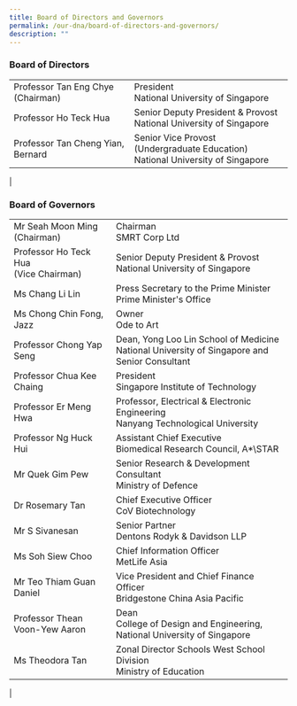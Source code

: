 ```yaml
---
title: Board of Directors and Governors
permalink: /our-dna/board-of-directors-and-governors/
description: ""
---
```

### **Board of Directors**

|  |  |
|---|---|
| Professor Tan Eng Chye (Chairman) | President<br>National University of Singapore |
| Professor Ho Teck Hua | Senior Deputy President & Provost<br>National University of Singapore |
|  Professor Tan Cheng Yian, Bernard | Senior Vice Provost (Undergraduate Education)<br>National University of Singapore |
|

### **Board of Governors**

|  |  |
|---|---|
| Mr Seah Moon Ming<br> (Chairman) | Chairman<br>SMRT Corp Ltd |
| Professor Ho Teck Hua<br> (Vice Chairman) | Senior Deputy President & Provost<br>National University of Singapore |
| Ms Chang Li Lin | Press Secretary to the Prime Minister<br>Prime Minister's Office |
| Ms Chong Chin Fong, Jazz | Owner<br>Ode to Art |
| Professor Chong Yap Seng | Dean, Yong Loo Lin School of Medicine<br>National University of Singapore and Senior Consultant |
| Professor Chua Kee Chaing | President<br>Singapore Institute of Technology |
| Professor Er Meng Hwa | Professor, Electrical & Electronic Engineering<br>Nanyang Technological University |
| Professor Ng Huck Hui | Assistant Chief Executive<br>Biomedical Research Council, A*\STAR |
| Mr Quek Gim Pew | Senior Research & Development Consultant<br>Ministry of Defence |
| Dr Rosemary Tan | Chief Executive Officer<br>CoV Biotechnology |
| Mr S Sivanesan | Senior Partner<br>Dentons Rodyk & Davidson LLP |
| Ms Soh Siew Choo | Chief Information Officer<br>MetLife Asia |
| Mr Teo Thiam Guan Daniel | Vice President and Chief Finance Officer<br>Bridgestone China Asia Pacific |
| Professor Thean Voon-Yew Aaron | Dean<br>College of Design and Engineering, National University of Singapore |
| Ms Theodora Tan | Zonal Director Schools West School Division<br>Ministry of Education |
|